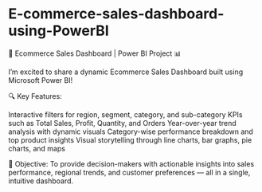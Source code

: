 # E-commerce-sales-dashboard-using-PowerBI
🚀 Ecommerce Sales Dashboard | Power BI Project 📊

I’m excited to share a dynamic Ecommerce Sales Dashboard built using Microsoft Power BI!

🔍 Key Features:

Interactive filters for region, segment, category, and sub-category
KPIs such as Total Sales, Profit, Quantity, and Orders
Year-over-year trend analysis with dynamic visuals
Category-wise performance breakdown and top product insights
Visual storytelling through line charts, bar graphs, pie charts, and maps

🎯 Objective: To provide decision-makers with actionable insights into sales performance, regional trends, and customer preferences — all in a single, intuitive dashboard.

